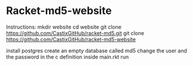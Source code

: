 # Racket-md5-website

Instructions:
mkdir website
cd website
git clone https://github.com/CastixGitHub/racket-md5.git
git clone https://github.com/CastixGitHub/racket-md5-website

install postgres
create an empty database called md5
change the user and the password in the c definition inside main.rkt
run 
